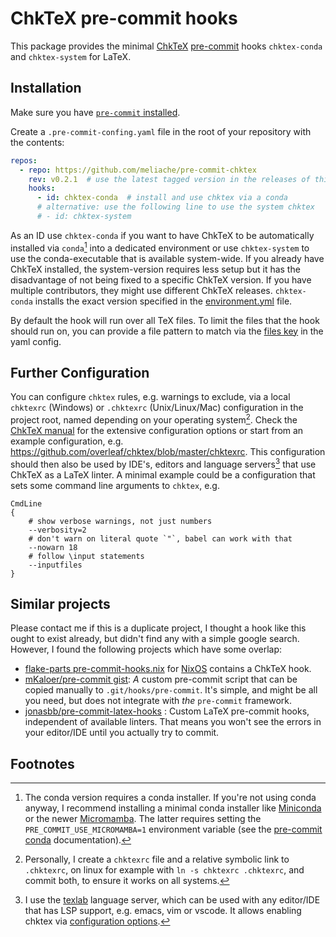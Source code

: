 # ChkTeX pre-commit hooks

This package provides the minimal [ChkTeX](https://www.nongnu.org/chktex) [pre-commit](https://pre-commit.com) hooks `chktex-conda` and `chktex-system` for LaTeX.


## Installation

Make sure you have [`pre-commit` installed](https://pre-commit.com/index.html#install).

Create a `.pre-commit-confing.yaml` file in the root of your repository with the contents:

``` yaml
repos:
  - repo: https://github.com/meliache/pre-commit-chktex
    rev: v0.2.1  # use the latest tagged version in the releases of this repository
    hooks:
      - id: chktex-conda  # install and use chktex via a conda
      # alternative: use the following line to use the system chktex
      # - id: chktex-system
```

As an ID use `chktex-conda` if you want to have ChkTeX to be automatically installed via `conda`[^1] into a dedicated environment or use `chktex-system` to use the conda-executable that is available system-wide. If you already have ChkTeX installed, the system-version requires less setup but it has the disadvantage of not being fixed to a specific ChkTeX version. If you have multiple contributors, they might use different ChkTeX releases. `chktex-conda` installs the exact version specified in the [environment.yml](environment.yml) file.

By default the hook will run over all TeX files. To limit the files that the hook should run on, you can provide a file pattern to match via the [files key](https://pre-commit.com/#hooks-files) in the yaml config.

## Further Configuration

You can configure `chktex` rules, e.g. warnings to exclude, via a local `chktexrc` (Windows) or `.chktexrc` (Unix/Linux/Mac) configuration in the project root, named  depending on your operating system[^2].
Check the [ChkTeX manual](https://www.nongnu.org/chktex/ChkTeX.pdf) for the extensive configuration options or start from an example configuration, e.g. https://github.com/overleaf/chktex/blob/master/chktexrc. This configuration should then also be used by IDE's, editors and language servers[^3] that use ChkTeX as a LaTeX linter. A minimal example could be a configuration that sets some command line arguments to `chktex`, e.g.

```
CmdLine
{
    # show verbose warnings, not just numbers
    --verbosity=2
    # don't warn on literal quote `"`, babel can work with that
    --nowarn 18
    # follow \input statements
    --inputfiles
}
```

## Similar projects

Please contact me if this is a duplicate project, I thought a hook like this ought to exist already, but didn't find any with a simple google search. However, I found the following projects which have some overlap:

- [flake-parts pre-commit-hooks.nix](https://flake.parts/options/pre-commit-hooks-nix.html) for [NixOS](https://nixos.org) contains a ChkTeX hook.
- [mKaloer/pre-commit gist](https://gist.github.com/mKaloer/f9488142f76b29a2e2e6): *A* custom pre-commit script that can be copied manually to `.git/hooks/pre-commit`. It's simple, and might be all you need, but does not integrate with *the* `pre-commit` framework.
- [jonasbb/pre-commit-latex-hooks](https://github.com/jonasbb/pre-commit-latex-hooks) : Custom LaTeX pre-commit hooks, independent of available linters. That means you won't see the errors in your editor/IDE until you actually try to commit.

## Footnotes

[^1]: The conda version requires a conda installer. If you're not using conda anyway, I recommend installing a minimal conda installer like [Miniconda]( https://docs.conda.io/en/latest/miniconda.html) or the newer [Micromamba](https://mamba.readthedocs.io/en/latest/installation.html#micromamba). The latter requires setting the `PRE_COMMIT_USE_MICROMAMBA=1` environment variable (see the [pre-commit conda](https://pre-commit.com/index.html#conda) documentation).

[^2]: Personally, I create a `chktexrc` file and a relative symbolic link to `.chktexrc`, on linux for example with `ln -s chktexrc .chktexrc`, and commit both, to ensure it works on all systems.

[^3]: I use the [texlab](https://github.com/latex-lsp/texlab) language server, which can be used with any editor/IDE that has LSP support, e.g. emacs, vim or vscode. It allows enabling chktex via [configuration options](https://github.com/latex-lsp/texlab/wiki/Configuration#texlabchktexonopenandsave).
